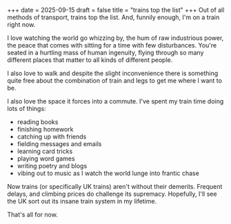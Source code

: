 +++
date = 2025-09-15
draft = false
title = "trains top the list"
+++
Out of all methods of transport, trains top the list. And, funnily enough, I'm on a train right now.

I love watching the world go whizzing by, the hum of raw industrious power, the peace that comes with sitting for a time with few disturbances. You're seated in a hurtling mass of human ingenuity, flying through so many different places that matter to all kinds of different people.

I also love to walk and despite the slight inconvenience there is something quite free about the combination of train and legs to get me where I want to be.

I also love the space it forces into a commute. I've spent my train time doing lots of things:
- reading books
- finishing homework
- catching up with friends
- fielding messages and emails
- learning card tricks
- playing word games
- writing poetry and blogs
- vibing out to music as I watch the world lunge into frantic chase

Now trains (or specifically UK trains) aren't without their demerits. Frequent delays, and climbing prices do challenge its supremacy. Hopefully, I'll see the UK sort out its insane train system in my lifetime.

That's all for now.
